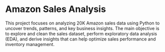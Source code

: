 # Amazon Sales Analysis

 This project focuses on analyzing 20K Amazon sales data using Python to uncover trends, patterns, and key
business insights. The main objective is to explore and clean the sales dataset, perform exploratory data analysis
(EDA), and derive insights that can help optimize sales performance and inventory management.
